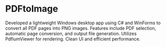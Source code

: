 # PDFtoImage
Developed a lightweight Windows desktop app using C# and WinForms to convert all PDF pages into PNG images. Features include PDF selection, automatic page conversion, and output file generation. Utilizes PdfiumViewer for rendering. Clean UI and efficient performance.
